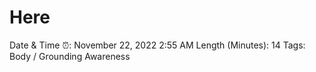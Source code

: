# Here

Date & Time ⏰: November 22, 2022 2:55 AM
Length (Minutes): 14
Tags: Body / Grounding Awareness